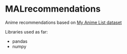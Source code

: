 # MALrecommendations
Anime recommendations based on [My Anime List dataset](https://www.kaggle.com/azathoth42/myanimelist)

Libraries used as far:
* pandas
* numpy
